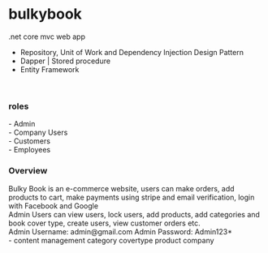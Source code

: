 # bulkybook
.net core mvc web app

- Repository, Unit of Work and Dependency Injection Design Pattern
- Dapper | Stored procedure
- Entity Framework 
<br>

<h3> roles </h3>
- Admin <br>
- Company Users <br>
- Customers <br>
- Employees <br>

<h3>Overview</h3>
Bulky Book is an e-commerce website, users can make orders, add products to cart, make payments using stripe and email verification, login with Facebook and Google<br>
Admin Users can view users, lock users, add products, add categories and book cover type, create users, view customer orders etc.<br>
Admin Username: admin@gmail.com
Admin Password: Admin123*

<br>
- content management
category
covertype
product
company








